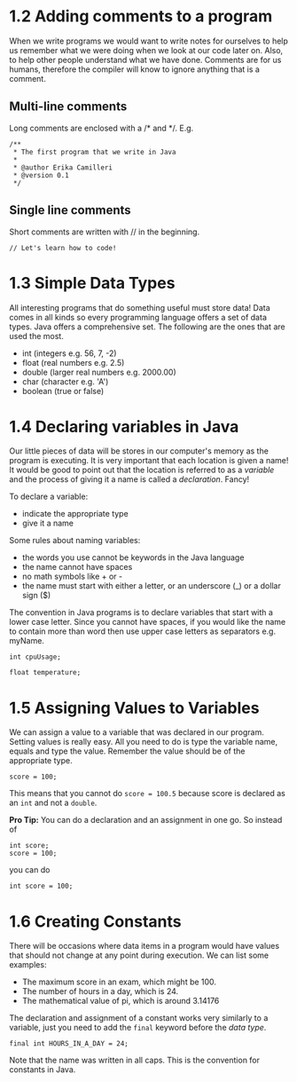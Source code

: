 # 1.2 Adding comments to a program

When we write programs we would want to write notes for ourselves to help us remember what we were doing when we look at our code later on. Also, to help other people understand what we have done. Comments are for us humans, therefore the compiler will know to ignore anything that is a comment.

## Multi-line comments

Long comments are enclosed with a /* and */. E.g.

```
/**
 * The first program that we write in Java
 *
 * @author Erika Camilleri
 * @version 0.1
 */
```

## Single line comments

Short comments are written with // in the beginning.

```
// Let's learn how to code!
```

# 1.3 Simple Data Types

All interesting programs that do something useful must store data! Data comes in all kinds so every programming language offers a set of data types. Java offers a comprehensive set. The following are the ones that are used the most.

- int (integers e.g. 56, 7, -2)
- float (real numbers e.g. 2.5)
- double (larger real numbers e.g. 2000.00)
- char (character e.g. 'A')
- boolean (true or false)

# 1.4 Declaring variables in Java

Our little pieces of data will be stores in our computer's memory as the program is executing. It is very important that each location is given a name! It would be good to point out that the location is referred to as a *variable* and the process of giving it a name is called a *declaration*. Fancy!

To declare a variable:
- indicate the appropriate type
- give it a name

Some rules about naming variables:
- the words you use cannot be keywords in the Java language
- the name cannot have spaces
- no math symbols like + or -
- the name must start with either a letter, or an underscore (_) or a dollar sign ($)

The convention in Java programs is to declare variables that start with a lower case letter. Since you cannot have spaces, if you would like the name to contain more than word then use upper case letters as separators e.g. myName.

```
int cpuUsage;

float temperature;
```

# 1.5 Assigning Values to Variables

We can assign a value to a variable that was declared in our program. Setting values is really easy. All you need to do is type the variable name, equals and type the value. Remember the value should be of the appropriate type.

`score = 100;`

This means that you cannot do `score = 100.5` because score is declared as an `int` and not a `double`.

<b>Pro Tip:</b> You can do a declaration and an assignment in one go. So instead of

```
int score;
score = 100;
```

you can do

`int score = 100;`

# 1.6 Creating Constants

There will be occasions where data items in a program would have values that should not change at any point during execution. We can list some examples:

- The maximum score in an exam, which might be 100.
- The number of hours in a day, which is 24.
- The mathematical value of pi, which is around 3.14176

The declaration and assignment of a constant works very similarly to a variable, just you need to add the `final` keyword before the *data type*.

```
final int HOURS_IN_A_DAY = 24;
```

Note that the name was written in all caps. This is the convention for constants in Java.